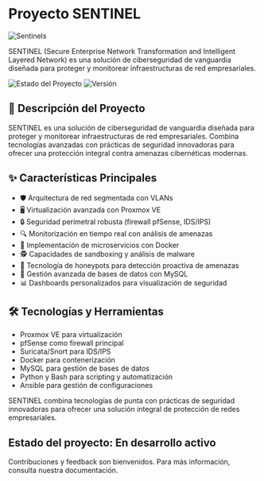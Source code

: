 # Proyecto SENTINEL
![Sentinels](SENTINELS/ASSETS/Sentinels.gif)


SENTINEL (Secure Enterprise Network Transformation and Intelligent Layered Network) es una solución de ciberseguridad de vanguardia diseñada para proteger y monitorear infraestructuras de red empresariales.

![Estado del Proyecto](https://img.shields.io/badge/estado-en%20desarrollo-yellow) ![Versión](https://img.shields.io/badge/version-1.0.0-blue)

## 🚀 Descripción del Proyecto
SENTINEL es una solución de ciberseguridad de vanguardia diseñada para proteger y monitorear infraestructuras de red empresariales. Combina tecnologías avanzadas con prácticas de seguridad innovadoras para ofrecer una protección integral contra amenazas cibernéticas modernas.

## ✨ Características Principales
- 🛡️ Arquitectura de red segmentada con VLANs
- 🖥️ Virtualización avanzada con Proxmox VE
- 🔒 Seguridad perimetral robusta (firewall pfSense, IDS/IPS)
- 🔍 Monitorización en tiempo real con análisis de amenazas
- 🐳 Implementación de microservicios con Docker
- 🕵️ Capacidades de sandboxing y análisis de malware
- 🍯 Tecnología de honeypots para detección proactiva de amenazas
- 🔐 Gestión avanzada de bases de datos con MySQL
- 📊 Dashboards personalizados para visualización de seguridad

## 🛠️ Tecnologías y Herramientas
- Proxmox VE para virtualización
- pfSense como firewall principal
- Suricata/Snort para IDS/IPS
- Docker para contenerización
- MySQL para gestión de bases de datos
- Python y Bash para scripting y automatización
- Ansible para gestión de configuraciones


SENTINEL combina tecnologías de punta con prácticas de seguridad innovadoras para ofrecer una solución integral de protección de redes empresariales.

## Estado del proyecto: En desarrollo activo

Contribuciones y feedback son bienvenidos. Para más información, consulta nuestra documentación.
